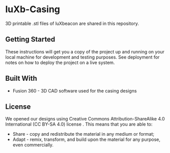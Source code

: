 # luXb-Casing

3D printable .stl files of luXbeacon are shared in this repository.

## Getting Started

These instructions will get you a copy of the project up and running on your local machine for development and testing purposes. See deployment for notes on how to deploy the project on a live system.

## Built With

* Fusion 360 - 3D CAD software used for the casing designs

## License

We opened our designs using Creative Commons Attribution-ShareAlike 4.0 International (CC BY-SA 4.0) license . This means that you are able to:

* Share - copy and redistribute the material in any medium or format;
* Adapt - remix, transform, and build upon the material for any purpose, even commercially.
